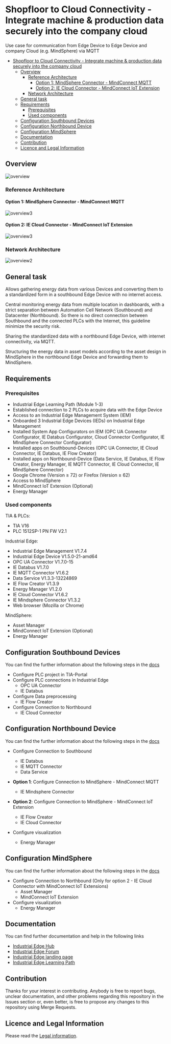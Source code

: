 # Shopfloor to Cloud Connectivity - Integrate machine & production data securely into the company cloud

Use case for communication from Edge Device to Edge Device and company Cloud (e.g. MindSphere) via MQTT 

- [Shopfloor to Cloud Connectivity - Integrate machine & production data securely into the company cloud](#shopfloor-to-cloud-connectivity---integrate-machine--production-data-securely-into-the-company-cloud)
  - [Overview](#overview)
    - [Reference Architecture](#reference-architecture)
      - [Option 1: MindSphere Connector - MindConnect MQTT](#option-1-mindsphere-connector---mindconnect-mqtt)
      - [Option 2: IE Cloud Connector - MindConnect IoT Extension](#option-2-ie-cloud-connector---mindconnect-iot-extension)
    - [Network Architecture](#network-architecture)
  - [General task](#general-task)
  - [Requirements](#requirements)
    - [Prerequisites](#prerequisites)
    - [Used components](#used-components)
  - [Configuration Southbound Devices](#configuration-southbound-devices)
  - [Configuration Northbound Device](#configuration-northbound-device)
  - [Configuration MindSphere](#configuration-mindsphere)
  - [Documentation](#documentation)
  - [Contribution](#contribution)
  - [Licence and Legal Information](#licence-and-legal-information)

## Overview 

![overview](docs/graphics/overview.png)

### Reference Architecture 

#### Option 1: MindSphere Connector - MindConnect MQTT 

![overview3](docs/graphics/overview4.png)

#### Option 2: IE Cloud Connector - MindConnect IoT Extension

![overview3](docs/graphics/overview3.png)

### Network Architecture

![overview2](docs/graphics/overview2.png)

## General task

Allows gathering energy data from various Devices and converting them to a standardized 
form in a southbound Edge Device with no internet access. 

Central monitoring energy data from multiple location in dashboards, with a strict separation between Automation Cell Network (Southbound) and Datacenter (Northbound). So there is no direct connection between Southbound and the connected PLCs with the Internet, this guideline minimize the security risk.

Sharing the standardized data with a northbound Edge Device, with internet connectivity, via MQTT.

Structuring the energy data in asset models according to the asset design in MindSphere in the northbound Edge Device
and forwarding them to MindSphere.




## Requirements

###  Prerequisites
- Industrial Edge Learning Path (Module 1-3)
- Established connection to 2 PLCs to acquire data with the Edge Device
- Access to an Industrial Edge Management System (IEM)
- Onboarded 3 Industrial Edge Devices (IEDs) on Industrial Edge Management
- Installed System App Configurators on IEM (OPC UA Connector Configurator, IE Databus Configurator, Cloud Connector Configurator, IE MIndSphere Connector Configurator) 
- Installed apps on Southbound-Devices (OPC UA Connector, IE Cloud Connector, IE Databus, IE Flow Creator)
- Installed apps on Northbound-Device (Data Service, IE Databus, IE Flow Creator, Energy Manager, IE MQTT Connector, IE Cloud Connector, IE MindSphere Connector)
- Google Chrome (Version ≥ 72) or Firefox (Version ≥ 62)
- Access to MindSphere 
- MindConnect IoT Extension (Optional)
- Energy Manager
  
### Used components

TIA & PLCs:
- TIA V16
- PLC 1512SP-1 PN FW V2.1

Industrial Edge:
- Industrial Edge Management V1.7.4
- Industrial Edge Device V1.5.0-21-amd64
- OPC UA Connector V1.7.0-15
- IE Databus V1.7.0
- IE MQTT Connector V1.6.2
- Data Service V1.3.3-13224869
- IE Flow Creator V1.3.9
- Energy Manager V1.2.0
- IE Cloud Connector V1.6.2
- IE Mindsphere Connector V1.3.2
- Web browser (Mozilla or Chrome)

MindSphere:
- Asset Manager 
- MindConnect IoT Extension (Optional)
- Energy Manager

## Configuration Southbound Devices

You can find the further information about the following steps in the [docs](docs/install_PLC_Devices_Southbound.md)

- Configure PLC project in TIA-Portal
- Configure PLC connections in Industrial Edge
  - OPC UA Connector
  - IE Databus 
- Configure Data preprocessing 
  - IE Flow Creator 
- Configure Connection to Northbound
  - IE Cloud Connector 


## Configuration Northbound Device

You can find the further information about the following steps in the [docs](docs/install_Device_Northbound.md)

- Configure Connection to Southbound
  - IE Databus 
  - IE MQTT Connector
  - Data Service
- **Option 1**: Configure Connection to MindSphere - MindConnect MQTT
  - IE Mindsphere Connector
- **Option 2**: Configure Connection to MindSphere - MindConnect IoT Extension
  - IE Flow Creator
  - IE Cloud Connector

- Configure visualization
  - Energy Manager


## Configuration MindSphere
You can find the further information about the following steps in the [docs](docs/install_MindSphere.md)

- Configure Connection to Northbound (Only for option 2 - IE Cloud Connector with MindConnect IoT Extensions)
  - Asset Manager
  - MindConnect IoT Extension
- Configure visualization
  - Energy Manager 


## Documentation

You can find further documentation and help in the following links
  - [Industrial Edge Hub](https://iehub.eu1.edge.siemens.cloud/#/documentation)
  - [Industrial Edge Forum](https://www.siemens.com/industrial-edge-forum)
  - [Industrial Edge landing page](https://new.siemens.com/global/en/products/automation/topic-areas/industrial-edge/simatic-edge.html)
  - [Industrial Edge Learning Path](https://siemens-learning-simaticedge.sabacloud.com/)
## Contribution

Thanks for your interest in contributing. Anybody is free to report bugs, unclear documentation, and other problems regarding this repository in the Issues section or, even better, is free to propose any changes to this repository using Merge Requests.

## Licence and Legal Information

Please read the [Legal information](LICENSE.md).

